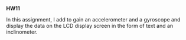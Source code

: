 **HW11**

In this assignment, I add to gain an accelerometer and a gyroscope and display the data on the LCD display screen in the form of text and an inclinometer.